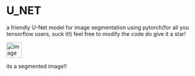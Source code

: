 # U_NET
a friendly U-Net model for image segmentation using pytorch(for all you tensorflow users, suck it!)
feel free to modify the code do give it a star!



<img src="https://github.com/capnmav77/U_NET/assets/114616616/7260cd1e-304d-4f46-80f7-730bbbc20dfa" alt="image" width="40">

its a segmented image!!
